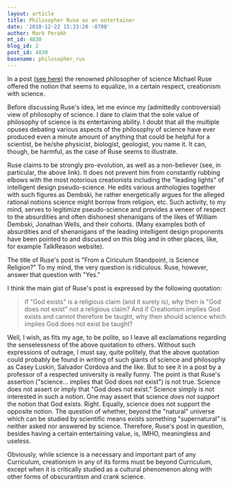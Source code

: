 ```yaml
---
layout: article
title: Philosopher Ruse as an entertainer
date: '2010-12-22 15:33:20 -0700'
author: Mark Perakh
mt_id: 4830
blog_id: 2
post_id: 4830
basename: philosopher_rus
---
```

In a post [(see here)](http://cronicle.com/blogs/brainstorm/science-and-religion-what-is-their-relationship-and-why-it-matters/30295) the renowned philosopher of science Michael Ruse offered the notion that seems to equalize, in a certain respect, creationism with science.

Before discussing Ruse's idea, let me evince my (admittedly controversial) view of philosophy of science.  I dare to claim that the sole value of philosophy of science is its entertaining ability. I doubt that all the multiple opuses debating various aspects of the philosophy of science have ever produced even a minute amount of anything that could be helpful for a scientist, be he/she physicist, biologist, geologist, you name it.  It can, though, be harmful, as the case of Ruse seems to illustrate.

Ruse claims to be strongly pro-evolution, as well as a non-believer (see, in particular, the above link).  It does not prevent him from constantly rubbing elbows with the most notorious creationists including the "leading lights" of intelligent design pseudo-science. He edits various anthologies together with such figures as Dembski, he rather energetically argues for the alleged rational notions science might borrow from religion, etc. Such activity, to my mind, serves to legitimize pseudo-science and provides a veneer of respect  to the absurdities and often dishonest shenanigans of the likes of William Dembski, Jonathan Wells, and their cohorts. (Many examples both of absurdities and of shenanigans of the leading intelligent design proponents have been pointed to and discussed on this blog and in other places, like, for example TalkReason website). 

The title of Ruse's post is "From a Ciriculum Standpoint, is Science Religion?"  To my mind, the very question is ridiculous. Ruse, however, answer that question with "Yes."

I think the main gist of Ruse's post is expressed by the following quotation: 

> If "God exists" is a religious claim (and it surely is), why then is "God does not exist" not a religious claim?  And if Creationism implies God exists and cannot therefore be taught, why then should science which implies God does not exist be taught?


Well, I wish, as fits my age, to be polite, so I leave all exclamations regarding the senselessness of the above quotation to others.  Without such expressions of outrage, I must say, quite politely, that the above quotation could probably be found in writing of such giants of science and philosophy as Casey Luskin, Salvador Cordova and the like. But to see it in a post by a professor of a respected university is really funny. The point is that Ruse's assertion ("science... implies that God does not exist") is not true. 
Science does not assert or imply that "God does not exist."  Science simply is not interested in such a notion. One may assert that science _does not support_ the notion that God exists. Right. Equally, science does not support the opposite notion.  The question of whether, beyond the "natural" universe which can be studied by scientific means exists something "supernatural" is neither asked nor answered by science. Therefore,  Ruse's post in question, besides having a certain entertaining value, is, IMHO, meaningless and useless.  

Obviously, while science is a necessary and important part of any Curriculum, creationism in any of its forms must be beyond Curriculum, except when it is critically studied as a cultural phenomenon along with other forms of obscurantism and crank science.
